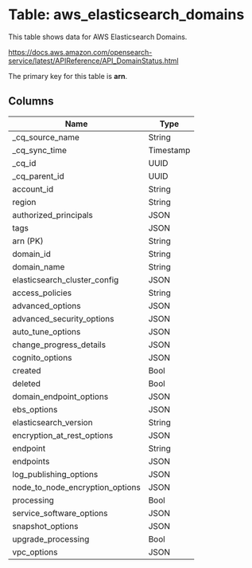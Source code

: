 # Table: aws_elasticsearch_domains

This table shows data for AWS Elasticsearch Domains.

https://docs.aws.amazon.com/opensearch-service/latest/APIReference/API_DomainStatus.html

The primary key for this table is **arn**.

## Columns

| Name          | Type          |
| ------------- | ------------- |
|_cq_source_name|String|
|_cq_sync_time|Timestamp|
|_cq_id|UUID|
|_cq_parent_id|UUID|
|account_id|String|
|region|String|
|authorized_principals|JSON|
|tags|JSON|
|arn (PK)|String|
|domain_id|String|
|domain_name|String|
|elasticsearch_cluster_config|JSON|
|access_policies|String|
|advanced_options|JSON|
|advanced_security_options|JSON|
|auto_tune_options|JSON|
|change_progress_details|JSON|
|cognito_options|JSON|
|created|Bool|
|deleted|Bool|
|domain_endpoint_options|JSON|
|ebs_options|JSON|
|elasticsearch_version|String|
|encryption_at_rest_options|JSON|
|endpoint|String|
|endpoints|JSON|
|log_publishing_options|JSON|
|node_to_node_encryption_options|JSON|
|processing|Bool|
|service_software_options|JSON|
|snapshot_options|JSON|
|upgrade_processing|Bool|
|vpc_options|JSON|